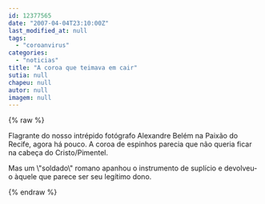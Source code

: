 ```yaml
---
id: 12377565
date: "2007-04-04T23:10:00Z"
last_modified_at: null
tags:
  - "coroanvirus"
categories:
  - "noticias"
title: "A coroa que teimava em cair"
sutia: null
chapeu: null
autor: null
imagem: null
---
```

{% raw %}
<p><P>Flagrante do nosso intrépido fotógrafo Alexandre Belém na Paixão do Recife, agora há pouco. A coroa de espinhos parecia que não queria ficar na cabeça do Cristo/Pimentel.</P></p>
<p><P>Mas um \"soldado\" romano apanhou o instrumento de suplício e devolveu-o àquele que parece ser seu legítimo dono.</P> </p>
{% endraw %}